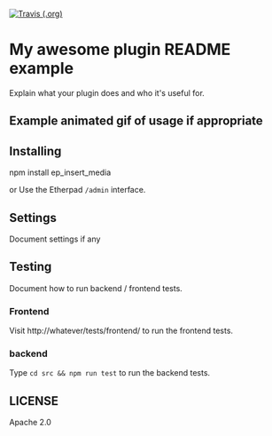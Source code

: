 [![Travis (.org)](https://api.travis-ci.org/JohnMcLear/ep_insert_media.git.svg?branch=develop)](https://travis-ci.org/github/JohnMcLear/ep_insert_media.git)

# My awesome plugin README example
Explain what your plugin does and who it's useful for.

## Example animated gif of usage if appropriate

## Installing
npm install ep_insert_media

or Use the Etherpad ``/admin`` interface.

## Settings
Document settings if any

## Testing
Document how to run backend / frontend tests.

### Frontend

Visit http://whatever/tests/frontend/ to run the frontend tests.

### backend

Type ``cd src && npm run test`` to run the backend tests.

## LICENSE
Apache 2.0
